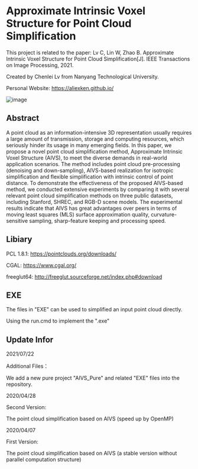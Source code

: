 # Approximate Intrinsic Voxel Structure for Point Cloud Simplification

This project is related to the paper: Lv C, Lin W, Zhao B. Approximate Intrinsic Voxel Structure for Point Cloud Simplification[J]. IEEE Transactions on Image Processing, 2021.

Created by Chenlei Lv from Nanyang Technological University.

Personal Website: https://aliexken.github.io/

![image](https://user-images.githubusercontent.com/65271555/128493952-cc959564-83af-4a49-8619-58a5466e7389.png)


## Abstract

A point cloud as an information-intensive 3D representation usually requires a large amount of transmission, storage and computing resources, which seriously hinder its usage in many emerging fields. In this paper, we propose a novel point cloud simplification method, Approximate Intrinsic Voxel Structure (AIVS), to meet the diverse demands in real-world application scenarios. The method includes point cloud pre-processing (denoising and down-sampling), AIVS-based realization for isotropic simplification and flexible simplification with intrinsic control of point distance. To demonstrate the effectiveness of the proposed AIVS-based method, we conducted extensive experiments by comparing it with several relevant point cloud simplification methods on three public datasets, including Stanford, SHREC, and RGB-D scene models. The experimental results indicate that AIVS has great advantages over peers in terms of moving least squares (MLS) surface approximation quality, curvature-sensitive sampling, sharp-feature keeping and processing speed.

## Libiary

PCL 1.8.1: https://pointclouds.org/downloads/

CGAL: https://www.cgal.org/

freeglut64: http://freeglut.sourceforge.net/index.php#download

## EXE

The files in "EXE" can be used to simplified an input point cloud directly.

Using the run.cmd to implement the ".exe"

## Update Infor

2021/07/22

Additional Files：

We add a new pure project "AIVS_Pure" and related "EXE" files into the repository.

2020/04/28

Second Version:

The point cloud simplification based on AIVS (speed up by OpenMP)

2020/04/07

First Version:

The point cloud simplification based on AIVS (a stable version without parallel computation structure)

